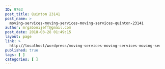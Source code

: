 ```yaml
---
ID: 9763
post_title: Quinton 23141
post_name: >
  moving-services-moving-services-moving-services-quinton-23141
author: mrgabonijeff@gmail.com
post_date: 2018-03-28 01:49:15
layout: page
link: >
  http://localhost/wordpress/moving-services-moving-services-moving-services-quinton-23141/
published: true
tags: [ ]
categories: [ ]
---
```

